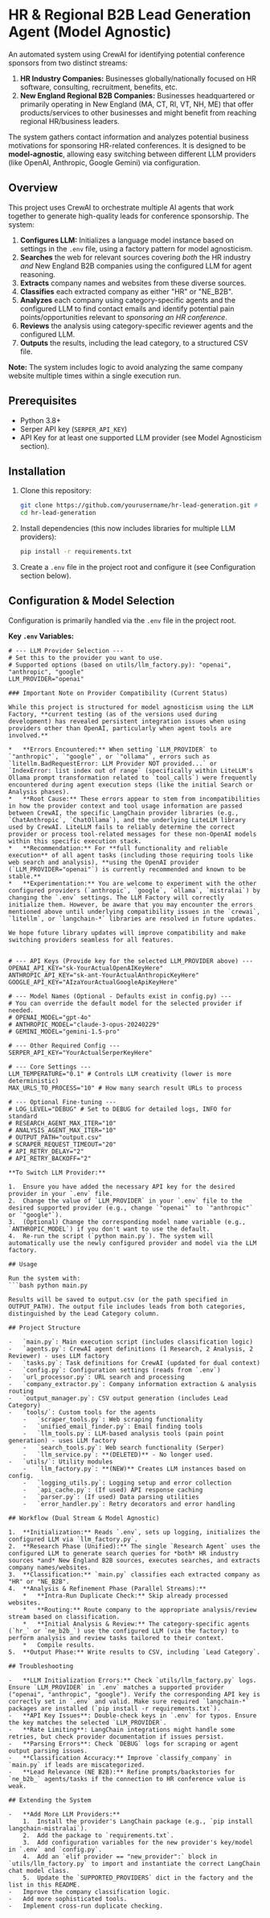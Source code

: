 # HR & Regional B2B Lead Generation Agent (Model Agnostic)

An automated system using CrewAI for identifying potential conference sponsors from two distinct streams:
1.  **HR Industry Companies:** Businesses globally/nationally focused on HR software, consulting, recruitment, benefits, etc.
2.  **New England Regional B2B Companies:** Businesses headquartered or primarily operating in New England (MA, CT, RI, VT, NH, ME) that offer products/services to other businesses and might benefit from reaching regional HR/business leaders.

The system gathers contact information and analyzes potential business motivations for sponsoring HR-related conferences. It is designed to be **model-agnostic**, allowing easy switching between different LLM providers (like OpenAI, Anthropic, Google Gemini) via configuration.

## Overview

This project uses CrewAI to orchestrate multiple AI agents that work together to generate high-quality leads for conference sponsorship. The system:

1.  **Configures LLM:** Initializes a language model instance based on settings in the `.env` file, using a factory pattern for model agnosticism.
2.  **Searches** the web for relevant sources covering *both* the HR industry *and* New England B2B companies using the configured LLM for agent reasoning.
3.  **Extracts** company names and websites from these diverse sources.
4.  **Classifies** each extracted company as either "HR" or "NE_B2B".
5.  **Analyzes** each company using category-specific agents and the configured LLM to find contact emails and identify potential pain points/opportunities relevant to *sponsoring an HR conference*.
6.  **Reviews** the analysis using category-specific reviewer agents and the configured LLM.
7.  **Outputs** the results, including the lead category, to a structured CSV file.

**Note:** The system includes logic to avoid analyzing the same company website multiple times within a single execution run.

## Prerequisites

-   Python 3.8+
-   Serper API key (`SERPER_API_KEY`)
-   API Key for at least one supported LLM provider (see Model Agnosticism section).

## Installation

1.  Clone this repository:
    ```bash
    git clone https://github.com/yourusername/hr-lead-generation.git # Replace with your repo URL
    cd hr-lead-generation
    ```
2.  Install dependencies (this now includes libraries for multiple LLM providers):
    ```bash
    pip install -r requirements.txt
    ```
3.  Create a `.env` file in the project root and configure it (see Configuration section below).

## Configuration & Model Selection

Configuration is primarily handled via the `.env` file in the project root.

**Key `.env` Variables:**

```dotenv
# --- LLM Provider Selection ---
# Set this to the provider you want to use.
# Supported options (based on utils/llm_factory.py): "openai", "anthropic", "google"
LLM_PROVIDER="openai"

### Important Note on Provider Compatibility (Current Status)

While this project is structured for model agnosticism using the LLM Factory, **current testing (as of the versions used during development) has revealed persistent integration issues when using providers other than OpenAI, particularly when agent tools are involved.**

*   **Errors Encountered:** When setting `LLM_PROVIDER` to `"anthropic"`, `"google"`, or `"ollama"`, errors such as `litellm.BadRequestError: LLM Provider NOT provided...` or `IndexError: list index out of range` (specifically within LiteLLM's Ollama prompt transformation related to `tool_calls`) were frequently encountered during agent execution steps (like the initial Search or Analysis phases).
*   **Root Cause:** These errors appear to stem from incompatibilities in how the provider context and tool usage information are passed between CrewAI, the specific LangChain provider libraries (e.g., `ChatAnthropic`, `ChatOllama`), and the underlying LiteLLM library used by CrewAI. LiteLLM fails to reliably determine the correct provider or process tool-related messages for these non-OpenAI models within this specific execution stack.
*   **Recommendation:** For **full functionality and reliable execution** of all agent tasks (including those requiring tools like web search and analysis), **using the OpenAI provider (`LLM_PROVIDER="openai"`) is currently recommended and known to be stable.**
*   **Experimentation:** You are welcome to experiment with the other configured providers (`anthropic`, `google`, `ollama`, `mistralai`) by changing the `.env` settings. The LLM Factory will correctly initialize them. However, be aware that you may encounter the errors mentioned above until underlying compatibility issues in the `crewai`, `litellm`, or `langchain-*` libraries are resolved in future updates.

We hope future library updates will improve compatibility and make switching providers seamless for all features.


# --- API Keys (Provide key for the selected LLM_PROVIDER above) ---
OPENAI_API_KEY="sk-YourActualOpenAIKeyHere"
ANTHROPIC_API_KEY="sk-ant-YourActualAnthropicKeyHere"
GOOGLE_API_KEY="AIzaYourActualGoogleApiKeyHere"

# --- Model Names (Optional - Defaults exist in config.py) ---
# You can override the default model for the selected provider if needed.
# OPENAI_MODEL="gpt-4o"
# ANTHROPIC_MODEL="claude-3-opus-20240229"
# GEMINI_MODEL="gemini-1.5-pro"

# --- Other Required Config ---
SERPER_API_KEY="YourActualSerperKeyHere"

# --- Core Settings ---
LLM_TEMPERATURE="0.1" # Controls LLM creativity (lower is more deterministic)
MAX_URLS_TO_PROCESS="10" # How many search result URLs to process

# --- Optional Fine-tuning ---
# LOG_LEVEL="DEBUG" # Set to DEBUG for detailed logs, INFO for standard
# RESEARCH_AGENT_MAX_ITER="10"
# ANALYSIS_AGENT_MAX_ITER="10"
# OUTPUT_PATH="output.csv"
# SCRAPER_REQUEST_TIMEOUT="20"
# API_RETRY_DELAY="2"
# API_RETRY_BACKOFF="2"

**To Switch LLM Provider:**

1.  Ensure you have added the necessary API key for the desired provider in your `.env` file.
2.  Change the value of `LLM_PROVIDER` in your `.env` file to the desired supported provider (e.g., change `"openai"` to `"anthropic"` or `"google"`).
3.  (Optional) Change the corresponding model name variable (e.g., `ANTHROPIC_MODEL`) if you don't want to use the default.
4.  Re-run the script (`python main.py`). The system will automatically use the newly configured provider and model via the LLM factory.

## Usage

Run the system with:
```bash python main.py

Results will be saved to output.csv (or the path specified in OUTPUT_PATH). The output file includes leads from both categories, distinguished by the Lead Category column.

## Project Structure

-   `main.py`: Main execution script (includes classification logic)
-   `agents.py`: CrewAI agent definitions (1 Research, 2 Analysis, 2 Reviewer) - uses LLM factory
-   `tasks.py`: Task definitions for CrewAI (updated for dual context)
-   `config.py`: Configuration settings (reads from `.env`)
-   `url_processor.py`: URL search and processing
-   `company_extractor.py`: Company information extraction & analysis routing
-   `output_manager.py`: CSV output generation (includes Lead Category)
-   `tools/`: Custom tools for the agents
    -   `scraper_tools.py`: Web scraping functionality
    -   `unified_email_finder.py`: Email finding tools
    -   `llm_tools.py`: LLM-based analysis tools (pain point generation) - uses LLM factory
    -   `search_tools.py`: Web search functionality (Serper)
    -   `llm_service.py`: **(DELETED)** - No longer used.
-   `utils/`: Utility modules
    -   `llm_factory.py`: **(NEW)** Creates LLM instances based on config.
    -   `logging_utils.py`: Logging setup and error collection
    -   `api_cache.py`: (If used) API response caching
    -   `parser.py`: (If used) Data parsing utilities
    -   `error_handler.py`: Retry decorators and error handling

## Workflow (Dual Stream & Model Agnostic)

1.  **Initialization:** Reads `.env`, sets up logging, initializes the configured LLM via `llm_factory.py`.
2.  **Research Phase (Unified):** The single `Research Agent` uses the configured LLM to generate search queries for *both* HR industry sources *and* New England B2B sources, executes searches, and extracts company names/websites.
3.  **Classification:** `main.py` classifies each extracted company as "HR" or "NE_B2B".
4.  **Analysis & Refinement Phase (Parallel Streams):**
    *   **Intra-Run Duplicate Check:** Skip already processed websites.
    *   **Routing:** Route company to the appropriate analysis/review stream based on classification.
    *   **Initial Analysis & Review:** The category-specific agents (`hr_` or `ne_b2b_`) use the configured LLM (via the factory) to perform analysis and review tasks tailored to their context.
    *   Compile results.
5.  **Output Phase:** Write results to CSV, including `Lead Category`.

## Troubleshooting

-   **LLM Initialization Errors:** Check `utils/llm_factory.py` logs. Ensure `LLM_PROVIDER` in `.env` matches a supported provider ("openai", "anthropic", "google"). Verify the corresponding API key is correctly set in `.env` and valid. Make sure required `langchain-*` packages are installed (`pip install -r requirements.txt`).
-   **API Key Issues**: Double-check keys in `.env` for typos. Ensure the key matches the selected `LLM_PROVIDER`.
-   **Rate Limiting**: LangChain integrations might handle some retries, but check provider documentation if issues persist.
-   **Parsing Errors**: Check `DEBUG` logs for scraping or agent output parsing issues.
-   **Classification Accuracy:** Improve `classify_company` in `main.py` if leads are miscategorized.
-   **Lead Relevance (NE B2B):** Refine prompts/backstories for `ne_b2b_` agents/tasks if the connection to HR conference value is weak.

## Extending the System

-   **Add More LLM Providers:**
    1.  Install the provider's LangChain package (e.g., `pip install langchain-mistralai`).
    2.  Add the package to `requirements.txt`.
    3.  Add configuration variables for the new provider's key/model in `.env` and `config.py`.
    4.  Add an `elif provider == "new_provider":` block in `utils/llm_factory.py` to import and instantiate the correct LangChain chat model class.
    5.  Update the `SUPPORTED_PROVIDERS` dict in the factory and the list in this README.
-   Improve the company classification logic.
-   Add more sophisticated tools.
-   Implement cross-run duplicate checking.
